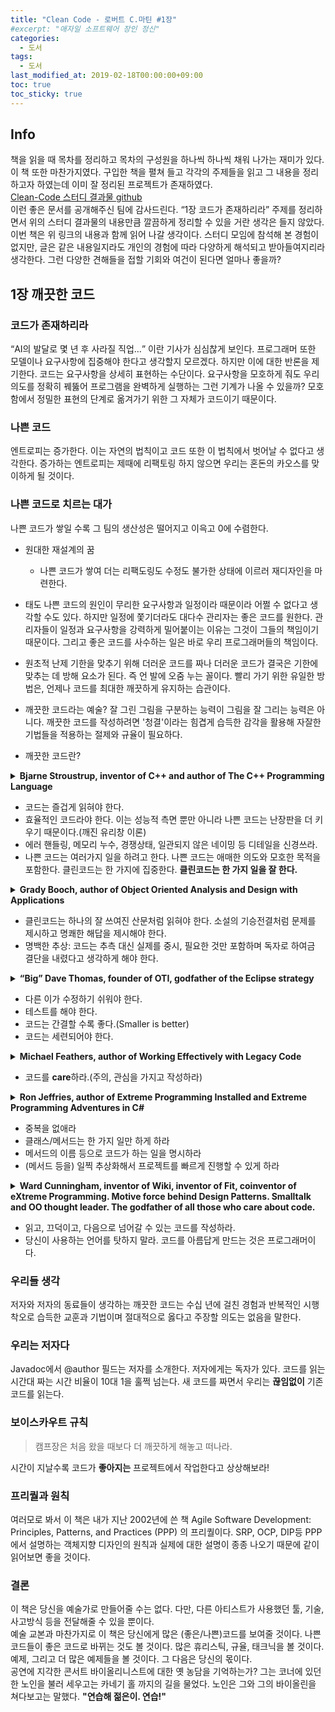 ```yaml
---
title: "Clean Code - 로버트 C.마틴 #1장"
#excerpt: "애자일 소프트웨어 장인 정신"
categories: 
  - 도서
tags: 
  - 도서
last_modified_at: 2019-02-18T00:00:00+09:00
toc: true
toc_sticky: true
---
```


## Info
책을 읽을 때 목차를 정리하고 목차의 구성원을 하나씩 하나씩 채워 나가는 재미가 있다. 이 책 또한 마찬가지였다. 구입한 책을 펼쳐 들고 각각의 주제들을 읽고 그 내용을 정리하고자 하였는데 이미 잘 정리된 프로젝트가 존재하였다.  
[Clean-Code 스터디 결과물 github](https://github.com/Yooii-Studios/Clean-Code "Clean-Code 스터디 결과물")  
이런 좋은 문서를 공개해주신 팀에 감사드린다. <q>1장 코드가 존재하리라</q> 주제를 정리하면서 위의 스터디 결과물의 내용만큼 깔끔하게 정리할 수 있을 거란 생각은 들지 않았다. 이번 책은 위 링크의 내용과 함께 읽어 나갈 생각이다. 스터디 모임에 참석해 본 경험이 없지만, 글은 같은 내용일지라도 개인의 경험에 따라 다양하게 해석되고 받아들여지리라 생각한다. 그런 다양한 견해들을 접할 기회와 여건이 된다면 얼마나 좋을까?


## 1장 깨끗한 코드
### 코드가 존재하리라
<q>AI의 발달로 몇 년 후 사라질 직업&#8230;</q> 이란 기사가 심심찮게 보인다. 프로그래머 또한 모델이나 요구사항에 집중해야 한다고 생각할지 모르겠다. 하지만 이에 대한 반론을 제기한다. 코드는 요구사항을 상세히 표현하는 수단이다. 요구사항을 모호하게 줘도 우리 의도를 정확히 꿰뚫어 프로그램을 완벽하게 실행하는 그런 기계가 나올 수 있을까? 모호함에서 정밀한 표현의 단계로 옮겨가기 위한 그 자체가 코드이기 때문이다.

### 나쁜 코드
엔트로피는 증가한다. 이는 자연의 법칙이고 코드 또한 이 법칙에서 벗어날 수 없다고 생각한다. 증가하는 엔트로피는 제때에 리팩토링 하지 않으면 우리는 혼돈의 카오스를 맞이하게 될 것이다.
  
### 나쁜 코드로 치르는 대가
나쁜 코드가 쌓일 수록 그 팀의 생산성은 떨어지고 이윽고 0에 수렴한다.
  
- 원대한 재설계의 꿈
  - 나쁜 코드가 쌓여 더는 리팩도링도 수정도 불가한 상태에 이르러 재디자인을 마련한다.

- 태도
나쁜 코드의 원인이 무리한 요구사항과 일정이라 때문이라 어쩔 수 없다고 생각할 수도 있다.
하지만 일정에 쫓기더라도 대다수 관리자는 좋은 코드를 원한다.
관리자들이 일정과 요구사항을 강력하게 밀어붙이는 이유는 그것이 그들의 책임이기 때문이다.
그리고 좋은 코드를 사수하는 일은 바로 우리 프로그래머들의 책임이다.

- 원초적 난제
기한을 맞추기 위해 더러운 코드를 짜나 더러운 코드가 결국은 기한에 맞추는 데 방해 요소가 된다. 즉 언 발에 오줌 누는 꼴이다. 빨리 가기 위한 유일한 방법은, 언제나 코드를 최대한 깨끗하게 유지하는 습관이다.

- 깨끗한 코드라는 예술?
잘 그린 그림을 구분하는 능력이 그림을 잘 그리는 능력은 아니다. 깨끗한 코드를 작성하려면 '청결'이라는 힘겹게 습득한 감각을 활용해 자잘한 기법들을 적용하는 절제와 규율이 필요하다.

- 깨끗한 코드란?
<details>
  <summary>
    <b> Bjarne Stroustrup, inventor of C++ and author of The C++ Programming Language </b>
  </summary>

> *I like my code to be elegant and efficient. The logic should be straightforward to make it hard for bugs to hide, the dependencies minimal to ease maintenance, error handling complete according to an articulated strategy, and performance close to optimal so as not to tempt people to make the code messy with unprincipled optimizations. Clean code does one thing well.*
</details>

  - 코드는 즐겁게 읽혀야 한다.
  - 효율적인 코드라야 한다. 이는 성능적 측면 뿐만 아니라 나쁜 코드는 난장판을 더 키우기 때문이다.(깨진 유리창 이론)
  - 에러 핸들링, 메모리 누수, 경쟁상태, 일관되지 않은 네이밍 등 디테일을 신경쓰라.
  - 나쁜 코드는 여러가지 일을 하려고 한다. 나쁜 코드는 애매한 의도와 모호한 목적을 포함한다. 클린코드는 한 가지에 집중한다. **클린코드는 한 가지 일을 잘 한다.**


<details>
  <summary>
    <b> Grady Booch, author of Object Oriented Analysis and Design with Applications </b>
  </summary>

> *Clean code is simple and direct. Clean code reads like well-written prose. Clean code never obscures the designer’s intent but rather is full of crisp abstractions and straightforward lines of control.*
</details>

- 클린코드는 하나의 잘 쓰여진 산문처럼 읽혀야 한다. 소설의 기승전결처럼 문제를 제시하고 명쾌한 해답을 제시해야 한다.
- 명백한 추상: 코드는 추측 대신 실제를 중시, 필요한 것만 포함하며 독자로 하여금 결단을 내렸다고 생각하게 해야 한다.


<details>
  <summary>
    <b> “Big” Dave Thomas, founder of OTI, godfather of the Eclipse strategy </b>
  </summary>

> *Clean code can be read, and enhanced by a developer other than its original author. It has unit and acceptance tests. It has meaningful names. It provides one way rather than many ways for doing one thing. It has minimal dependencies, which are explicitly defined, and provides a clear and minimal API. Code should be literate since depending on the language, not all necessary information can be expressed clearly in code alone.*
</details>

- 다른 이가 수정하기 쉬워야 한다.
- 테스트를 해야 한다.
- 코드는 간결할 수록 좋다.(Smaller is better)
- 코드는 세련되어야 한다.


<details>
  <summary>
    <b> Michael Feathers, author of Working Effectively with Legacy Code </b>
  </summary>

> *I could list all of the qualities that I notice in clean code, but there is one overarching quality that leads to all of them. Clean code always looks like it was written by someone who cares. There is nothing obvious that you can do to make it better. All of those things were thought about by the code’s author, and if you try to imagine improvements, you’re led back to where you are, sitting in appreciation of the code someone left for you—code left by someone who cares deeply about the craft.*
</details>

- 코드를 **care**하라.(주의, 관심을 가지고 작성하라)


<details>
  <summary>
    <b> Ron Jeffries, author of Extreme Programming Installed and Extreme Programming Adventures in C# </b>
  </summary>

> *In recent years I begin, and nearly end, with Beck’s rules of simple code. In priority order, simple code:*  
>   *- Runs all the tests;*  
>   *- Contains no duplication;*  
>   *- Expresses all the design ideas that are in the system;*  
>   *- Minimizes the number of entities such as classes, methods, functions, and the like.*  
> &nbsp;&nbsp;&nbsp;&nbsp;*Of these, I focus mostly on duplication. When the same thing is done over and over, it’s a sign that there is an idea in our mind that is not well represented in the code. I try to figure out what it is. Then I try to express that idea more clearly. Expressiveness to me includes meaningful names, and I am likely to change the names of things several times before I settle in. With modern coding tools such as Eclipse, renaming is quite inexpensive, so it doesn’t trouble me to change.*  
> &nbsp;&nbsp;&nbsp;&nbsp;*Expressiveness goes beyond names, however. I also look at whether an object or method is doing more than one thing. If it’s an object, it probably needs to be broken into two or more objects. If it’s a method, I will always use the Extract Method refactoring on it, resulting in one method that says more clearly what it does, and some submethods saying how it is done.*  
> &nbsp;&nbsp;&nbsp;&nbsp;*Duplication and expressiveness take me a very long way into what I consider clean code, and improving dirty code with just these two things in mind can make a huge difference. There is, however, one other thing that I’m aware of doing, which is a bit harder to explain.*  
> &nbsp;&nbsp;&nbsp;&nbsp;*After years of doing this work, it seems to me that all programs are made up of very similar elements. One example is “find things in a collection.” Whether we have a database of employee records, or a hash map of keys and values, or an array of items of some kind, we often find ourselves wanting a particular item from that collection. When I find that happening, I will often wrap the particular implementation in a more abstract method or class. That gives me a couple of interesting advantages.*  
> &nbsp;&nbsp;&nbsp;&nbsp;*I can implement the functionality now with something simple, say a hash map, but since now all the references to that search are covered by my little abstraction, I can change the implementation any time I want. I can go forward quickly while preserving my ability to change later.*  
> &nbsp;&nbsp;&nbsp;&nbsp;*In addition, the collection abstraction often calls my attention to what’s “really” going on, and keeps me from running down the path of implementing arbitrary collection behavior when all I really need is a few fairly simple ways of finding what I want.*  
> &nbsp;&nbsp;&nbsp;&nbsp;*Reduced duplication, high expressiveness, and early building of simple abstractions. That’s what makes clean code for me.*
</details>

- 중복을 없애라
- 클래스/메서드는 한 가지 일만 하게 하라
- 메서드의 이름 등으로 코드가 하는 일을 명시하라
- (메서드 등을) 일찍 추상화해서 프로젝트를 빠르게 진행할 수 있게 하라


<details>
  <summary>
    <b> Ward Cunningham, inventor of Wiki, inventor of Fit, coinventor of eXtreme Programming. Motive force behind Design Patterns. Smalltalk and OO thought leader. The godfather of all those who care about code. </b>
  </summary>

> *You know you are working on clean code when each routine you read turns out to be pretty much what you expected. You can call it beautiful code when the code also makes it look like the language was made for the problem.*
</details>

- 읽고, 끄덕이고, 다음으로 넘어갈 수 있는 코드를 작성하라.
- 당신이 사용하는 언어를 탓하지 말라. 코드를 아름답게 만드는 것은 프로그래머이다.

### 우리들 생각
저자와 저자의 동료들이 생각하는 깨끗한 코드는 수십 년에 걸친 경험과 반복적인 시행착오로 습득한 교훈과 기법이며 절대적으로 옳다고 주장할 의도는 없음을 말한다.

### 우리는 저자다
Javadoc에서 @author 필드는 저자를 소개한다. 저자에게는 독자가 있다. 코드를 읽는 시간대 짜는 시간 비율이 10대 1을 훌쩍 넘는다. 새 코드를 짜면서 우리는 **끊임없이** 기존 코드를 읽는다.

### 보이스카우트 규칙
> 캠프장은 처음 왔을 때보다 더 깨끗하게 해놓고 떠나라.

시간이 지날수록 코드가 **좋아지는** 프로젝트에서 작업한다고 상상해보라!

### 프리퀄과 원칙
여러모로 봐서 이 책은 내가 지난 2002년에 쓴 책 Agile Software Development: Principles, Patterns, and Practices (PPP) 의 프리퀄이다. SRP, OCP, DIP등 PPP에서 설명하는 객체지향 디자인의 원칙과 실제에 대한 설명이 종종 나오기 때문에 같이 읽어보면 좋을 것이다.

### 결론
이 책은 당신을 예술가로 만들어줄 수는 없다. 다만, 다른 아티스트가 사용했던 툴, 기술, 사고방식 등을 전달해줄 수 있을 뿐이다.  
예술 교본과 마찬가지로 이 책은 당신에게 많은 (좋은/나쁜)코드를 보여줄 것이다. 나쁜 코드들이 좋은 코드로 바뀌는 것도 볼 것이다. 많은 휴리스틱, 규율, 태크닉을 볼 것이다. 예제, 그리고 더 많은 예제들을 볼 것이다. 그 다음은 당신의 몫이다.  
공연에 지각한 콘서트 바이올리니스트에 대한 옛 농담을 기억하는가? 그는 코너에 있던 한 노인을 불러 세우고는 카네기 홀 까지의 길을 물었다. 노인은 그와 그의 바이올린을 쳐다보고는 말했다. **"연습해 젊은이. 연습!"**
